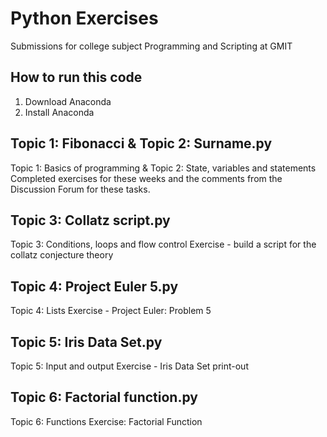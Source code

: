 # Python Exercises
Submissions for college subject Programming and Scripting at GMIT

## How to run this code
1. Download Anaconda
2. Install Anaconda

## Topic 1: Fibonacci & Topic 2: Surname.py
Topic 1: Basics of programming & Topic 2: State, variables and statements 
Completed exercises for these weeks and the comments from the Discussion Forum for these tasks.

## Topic 3: Collatz script.py 
Topic 3: Conditions, loops and flow control
Exercise - build a script for the collatz conjecture theory

## Topic 4: Project Euler 5.py
Topic 4: Lists
Exercise - Project Euler: Problem 5

## Topic 5: Iris Data Set.py
Topic 5: Input and output
Exercise - Iris Data Set print-out 

## Topic 6: Factorial function.py
Topic 6: Functions
Exercise: Factorial Function
